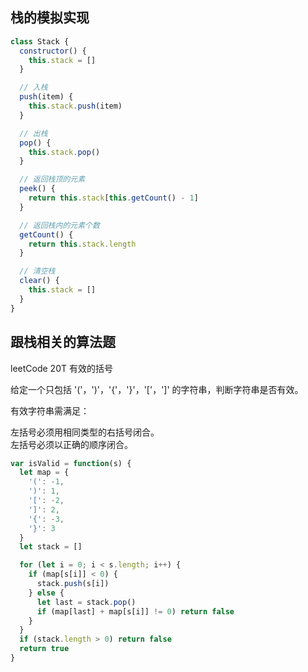 ## 栈的模拟实现 


```js
class Stack {
  constructor() {
    this.stack = []
  }

  // 入栈
  push(item) {
    this.stack.push(item)
  }

  // 出栈
  pop() {
    this.stack.pop()
  }

  // 返回栈顶的元素
  peek() {
    return this.stack[this.getCount() - 1]
  }

  // 返回栈内的元素个数
  getCount() {
    return this.stack.length
  }

  // 清空栈
  clear() {
    this.stack = []
  }
}
```

## 跟栈相关的算法题 
leetCode 20T 有效的括号  

给定一个只包括 '('，')'，'{'，'}'，'['，']' 的字符串，判断字符串是否有效。

有效字符串需满足：

左括号必须用相同类型的右括号闭合。  
左括号必须以正确的顺序闭合。
```js
var isValid = function(s) {
  let map = {
    '(': -1,
    ')': 1,
    '[': -2,
    ']': 2,
    '{': -3,
    '}': 3
  }
  let stack = []

  for (let i = 0; i < s.length; i++) {
    if (map[s[i]] < 0) {
      stack.push(s[i])
    } else {
      let last = stack.pop()
      if (map[last] + map[s[i]] != 0) return false
    }
  }
  if (stack.length > 0) return false
  return true
}
```
